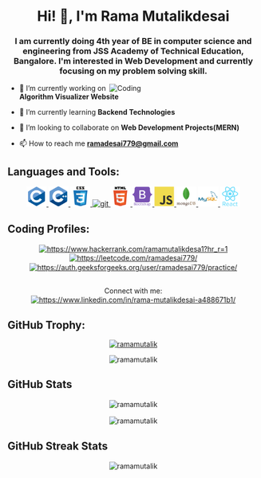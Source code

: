 <!-- [![MasterHead](https://image.shutterstock.com/image-illustration/quick-learner-text-written-on-260nw-2178992033.jpg)]() -->

<h1 align="center">Hi! 👋, I'm Rama Mutalikdesai</h1>

<h3 align="center">I am currently doing 4th year of BE in computer science and engineering from JSS Academy of Technical Education, Bangalore. I'm interested in Web Development and currently focusing on my problem solving skill.</h3>


<img align="right" alt="Coding" width="300" src="https://cdn.dribbble.com/users/4055494/screenshots/15215756/media/d2b66c4ca0192aa26d103448b3d1518b.gif">



- 🔭 I’m currently working on **Algorithm Visualizer Website**

- 🌱 I’m currently learning **Backend Technologies**

- 👯 I’m looking to collaborate on **Web Development Projects(MERN)**

- 📫 How to reach me **ramadesai779@gmail.com**


## Languages and Tools:

  <p align="center"> 
   <a href="https://www.cprogramming.com/" target="_blank" rel="noreferrer">
    <img src="https://raw.githubusercontent.com/devicons/devicon/master/icons/c/c-original.svg" alt="c" width="40" height="40"/>
   </a> 
   <a href="https://www.w3schools.com/cpp/" target="_blank" rel="noreferrer"> 
    <img src="https://raw.githubusercontent.com/devicons/devicon/master/icons/cplusplus/cplusplus-original.svg" alt="cplusplus" width="40" height="40"/> 
   </a> 
   <a href="https://www.w3schools.com/css/" target="_blank" rel="noreferrer"> 
    <img src="https://raw.githubusercontent.com/devicons/devicon/master/icons/css3/css3-original-wordmark.svg" alt="css3" width="40" height="40"/> 
   </a>
   <a href="https://git-scm.com/" target="_blank" rel="noreferrer"> 
    <img src="https://www.vectorlogo.zone/logos/git-scm/git-scm-icon.svg" alt="git" width="40" height="40"/>
   </a>
   <a href="https://www.w3.org/html/" target="_blank" rel="noreferrer"> 
    <img src="https://raw.githubusercontent.com/devicons/devicon/master/icons/html5/html5-original-wordmark.svg" alt="html5" width="40" height="40"/>
    </a> 
     <a href="https://getbootstrap.com" target="_blank" rel="noreferrer">
    <img src="https://raw.githubusercontent.com/devicons/devicon/master/icons/bootstrap/bootstrap-plain-wordmark.svg" alt="bootstrap" width="40" height="40"/> 
   </a>
    <a href="https://developer.mozilla.org/en-US/docs/Web/JavaScript" target="_blank" rel="noreferrer"> 
      <img src="https://raw.githubusercontent.com/devicons/devicon/master/icons/javascript/javascript-original.svg" alt="javascript" width="40" height="40"/>
     </a> 
     <a href="https://www.mongodb.com/" target="_blank" rel="noreferrer"> 
      <img src="https://raw.githubusercontent.com/devicons/devicon/master/icons/mongodb/mongodb-original-wordmark.svg" alt="mongodb" width="40" height="40"/> 
     </a> 
     <a href="https://www.mysql.com/" target="_blank" rel="noreferrer"> 
     <img src="https://raw.githubusercontent.com/devicons/devicon/master/icons/mysql/mysql-original-wordmark.svg" alt="mysql" width="40" height="40"/> 
     </a> 
     <a href="https://reactjs.org/" target="_blank" rel="noreferrer"> 
     <img src="https://raw.githubusercontent.com/devicons/devicon/master/icons/react/react-original-wordmark.svg" alt="react" width="40" height="40"/>
     </a>
   </p>
   
   
## Coding Profiles:
<p align="center">
  
  <a href="https://www.hackerrank.com/https://www.hackerrank.com/ramamutalikdesa1?hr_r=1" target="blank">
  <img align="center" src="https://raw.githubusercontent.com/rahuldkjain/github-profile-readme-generator/master/src/images/icons/Social/hackerrank.svg" alt="https://www.hackerrank.com/ramamutalikdesa1?hr_r=1" height="30" width="40" />
  </a>
  
  <a href="https://www.leetcode.com/https://leetcode.com/ramadesai779/" target="blank">
<img align="center" src="https://raw.githubusercontent.com/rahuldkjain/github-profile-readme-generator/master/src/images/icons/Social/leet-code.svg" alt="https://leetcode.com/ramadesai779/" height="30" width="40" />
  </a>
  
  <a href="https://auth.geeksforgeeks.org/user/https://auth.geeksforgeeks.org/user/ramadesai779/practice/" target="blank">
<img align="center" src="https://raw.githubusercontent.com/rahuldkjain/github-profile-readme-generator/master/src/images/icons/Social/geeks-for-geeks.svg" alt="https://auth.geeksforgeeks.org/user/ramadesai779/practice/" height="30" width="40" />
  </a>
  
</p>

##

<p align="center">
<span> Connect with me:    </span>
<a href="https://linkedin.com/in/https://www.linkedin.com/in/rama-mutalikdesai-a488671b1/" target="blank">
  <img align="center" src="https://raw.githubusercontent.com/rahuldkjain/github-profile-readme-generator/master/src/images/icons/Social/linked-in-alt.svg" alt="https://www.linkedin.com/in/rama-mutalikdesai-a488671b1/" height="30" width="40" />
  </a>
</p>

## GitHub Trophy:

<p align="center"> <a href="https://github.com/ryo-ma/github-profile-trophy"><img src="https://github-profile-trophy.vercel.app/?username=ramamutalik&theme=radical" alt="ramamutalik" /></a> </p>

<p align="center"> <img src="https://komarev.com/ghpvc/?username=ramamutalik&label=Profile%20views&color=0e75b6&style=flat&theme=radical" alt="ramamutalik" /> </p>

## GitHub Stats
<p align="center"><img align="center" src="https://github-readme-stats.vercel.app/api/top-langs?username=ramamutalik&show_icons=true&theme=radical&locale=en&layout=compact" alt="ramamutalik" />
</p>

<p align="center"><img align="center" src="https://github-readme-stats.vercel.app/api?username=ramamutalik&theme=radical&show_icons=true&locale=en" alt="ramamutalik" /></p>

## GitHub Streak Stats
<p align="center"><img align="center" src="https://github-readme-streak-stats.herokuapp.com/?user=ramamutalik&theme=radical" alt="ramamutalik" /></p>
